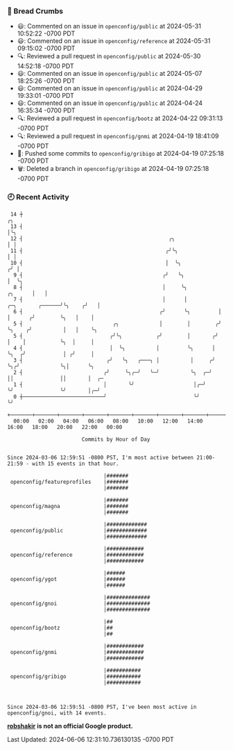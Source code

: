 ### 🍞 Bread Crumbs

 * 😃: Commented on an issue in `openconfig/public` at 2024-05-31 10:52:22 -0700 PDT
 * 😃: Commented on an issue in `openconfig/reference` at 2024-05-31 09:15:02 -0700 PDT
 * 🔍: Reviewed a pull request in  `openconfig/public` at 2024-05-30 14:52:18 -0700 PDT
 * 😃: Commented on an issue in `openconfig/public` at 2024-05-07 18:25:26 -0700 PDT
 * 😃: Commented on an issue in `openconfig/public` at 2024-04-29 19:33:01 -0700 PDT
 * 😃: Commented on an issue in `openconfig/public` at 2024-04-24 16:35:34 -0700 PDT
 * 🔍: Reviewed a pull request in  `openconfig/bootz` at 2024-04-22 09:31:13 -0700 PDT
 * 🔍: Reviewed a pull request in  `openconfig/gnmi` at 2024-04-19 18:41:09 -0700 PDT
 * 🚢: Pushed some commits to `openconfig/gribigo` at 2024-04-19 07:25:18 -0700 PDT
 * 🗑: Deleted a branch in `openconfig/gribigo` at 2024-04-19 07:25:18 -0700 PDT

### 🕘 Recent Activity
```
 14 ┼                                                                                         ╭╮
 13 ┤                                                                                         │╰╮
 12 ┤                                               ╭╮                                        │ │
 11 ┤                                              ╭╯╰╮                                       │ │
 10 ┤                                              │  ╰╮                                     ╭╯ │
  9 ┤                                             ╭╯   ╰╮                                    │  ╰╮
  8 ┤                                             │     ╰╮                           ╭╮      │   │
  7 ┤                                             │      │          ╭─╮       ╭──────╯╰╮    ╭╯   │
  6 ┤                                            ╭╯      ╰╮         │ │      ╭╯        ╰╮   │    │
  5 ┤                             ╭╮             │        │        ╭╯ ╰╮    ╭╯          │   │    ╰╮
  5 ┤                            ╭╯╰╮           ╭╯        │       ╭╯   │    │           ╰╮  │     │
  4 ┤                            │  ╰╮          │         ╰╮      │    ╰╮  ╭╯            │ ╭╯     │
  3 ┤                           ╭╯   ╰╮   ╭───╮ │          │     ╭╯     ╰╮╭╯             ╰╮│      ╰╮
  2 ┤                          ╭╯     ╰╮╭─╯   ╰─╯          ╰╮  ╭─╯       ││               ││       │  ╭─
  1 ┤                          │       ╰╯                   │╭─╯         ╰╯               ╰╯       │╭─╯
  0 ┼──────────────────────────╯                            ╰╯                                     ╰╯
    +───────+───────+───────+───────+───────+───────+───────+───────+───────+───────+───────+───────+────
  00:00   02:00   04:00   06:00   08:00   10:00   12:00   14:00   16:00   18:00   20:00   22:00   00:00   

						Commits by Hour of Day


Since 2024-03-06 12:59:51 -0800 PST, I'm most active between 21:00-21:59 - with 15 events in that hour.

```



```
                               |#######
 openconfig/featureprofiles    |#######
                               |#######

                               |#######
 openconfig/magna              |#######
                               |#######

                               |#############
 openconfig/public             |#############
                               |#############

                               |############
 openconfig/reference          |############
                               |############

                               |######
 openconfig/ygot               |######
                               |######

                               |##############
 openconfig/gnoi               |##############
                               |##############

                               |##
 openconfig/bootz              |##
                               |##

                               |############
 openconfig/gnmi               |############
                               |############

                               |###########
 openconfig/gribigo            |###########
                               |###########



Since 2024-03-06 12:59:51 -0800 PST, I've been most active in openconfig/gnoi, with 14 events.

```
**[robshakir](mailto:robjs@google.com) is not an official Google product.**  


Last Updated: 2024-06-06 12:31:10.736130135 -0700 PDT
